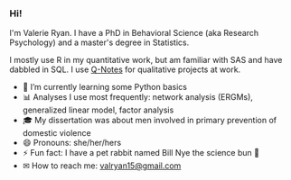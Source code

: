### Hi!

I'm Valerie Ryan. I have a PhD in Behavioral Science (aka Research Psychology) and a master's degree in Statistics.

I mostly use R in my quantitative work, but am familiar with SAS and have dabbled in SQL. I use [Q-Notes](https://wwwn.cdc.gov/qnotes/About.aspx) for qualitative projects at work.


- 🔭 I’m currently learning some Python basics
- 📊 Analyses I use most frequently: network analysis (ERGMs), generalized linear model, factor analysis
- 🎓 My dissertation was about men involved in primary prevention of domestic violence
- 😄 Pronouns: she/her/hers
- ⚡ Fun fact: I have a pet rabbit named Bill Nye the science bun 🐇
- ✉ How to reach me: valryan15@gmail.com
